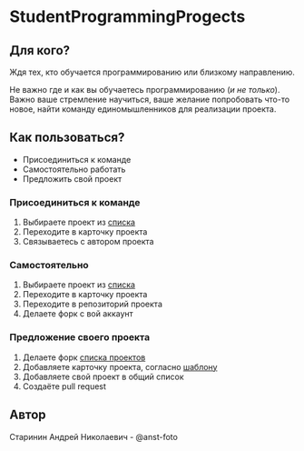 # StudentProgrammingProgects

## Для кого?
Ждя тех, кто обучается программированию или близкому направлению.

Не важно где и как вы обучаетесь программированию (*и не только*). Важно ваше стремление научиться, ваше желание попробовать что-то новое, найти команду единомышленников для реализации проекта.

## Как пользоваться?
- Присоединиться к команде
- Самостоятельно работать
- Предложить свой проект
 
### Присоединиться к команде
1. Выбираете проект из [списка](Projects.md)
2. Переходите в карточку проекта
3. Связываетесь с автором проекта

### Самостоятельно
1. Выбираете проект из [списка](Projects.md)
2. Переходите в карточку проекта
3. Переходите в репозиторий проекта
4. Делаете форк с вой аккаунт

### Предложение своего проекта
1. Делаете форк [списка проектов](Projects.md)
2. Добавляете карточку проекта, согласно [шаблону]()
3. Добавляете свой проект в общий список
4. Создаёте pull request


## Автор
Старинин Андрей Николаевич - @anst-foto